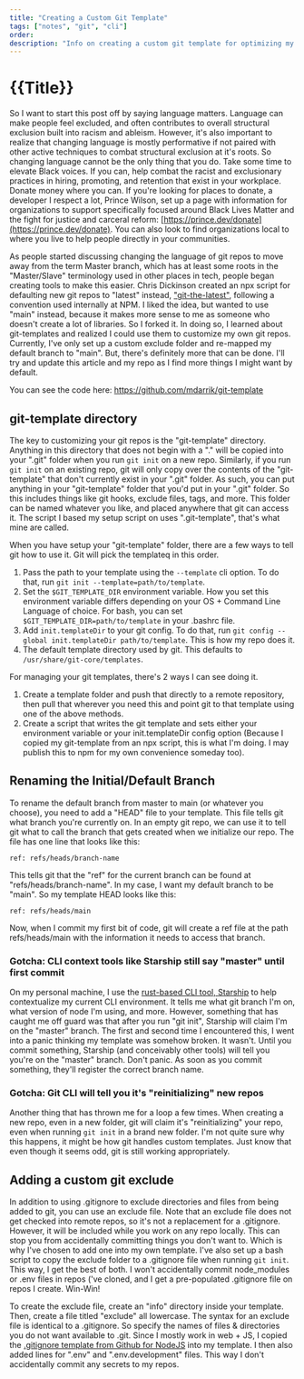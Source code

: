 ```yaml
---
title: "Creating a Custom Git Template"
tags: ["notes", "git", "cli"]
order: 
description: "Info on creating a custom git template for optimizing my repo preferences!"
---
```


# {{Title}}

So I want to start this post off by saying language matters. Language can make people feel excluded, and often contributes to overall structural exclusion built into racism and ableism. However, it's also important to realize that changing language is mostly performative if not paired with other active techniques to combat structural exclusion at it's roots. So changing language cannot be the only thing that you do. Take some time to elevate Black voices. If you can, help combat the racist and exclusionary practices in hiring, promoting, and retention that exist in your workplace. Donate money where you can. If you're looking for places to donate, a developer I respect a lot, Prince Wilson, set up a page with information for organizations to support specifically focused around Black Lives Matter and the fight for justice and carceral reform: [https://prince.dev/donate](https://prince.dev/donate). You can also look to find organizations local to where you live to help people directly in your communities. 

As people started discussing changing the language of git repos to move away from the term Master branch, which has at least some roots in the "Master/Slave" terminology used in other places in tech, people began creating tools to make this easier. Chris Dickinson created an npx script for defaulting new git repos to "latest" instead, ["git-the-latest"](https://github.com/chrisdickinson/git-the-latest), following a convention used internally at NPM. I liked the idea, but wanted to use "main" instead, because it makes more sense to me as someone who doesn't create a lot of libraries. So I forked it. In doing so, I learned about git-templates and realized I could use them to customize my own git repos. Currently, I've only set up a custom exclude folder and re-mapped my default branch to "main". But, there's definitely more that can be done. I'll try and update this article and my repo as I find more things I might want by default. 

You can see the code here: https://github.com/mdarrik/git-template


## git-template directory 
The key to customizing your git repos is the "git-template" directory. Anything in this directory that does not begin with a "." will be copied into your ".git" folder when you run `git init` on a new repo. Similarly, if you run `git init` on an existing repo, git will only copy over the contents of the "git-template" that don't currently exist in your ".git" folder. As such, you can put anything in your "git-template" folder that you'd put in your ".git" folder. So this includes things like git hooks, exclude files, tags, and more. This folder can be named whatever you like, and placed anywhere that git can access it. The script I based my setup script on uses ".git-template", that's what mine are called. 

When you have setup your "git-template" folder, there are a few ways to tell git how to use it. Git will pick the templateq in this order. 

1. Pass the path to your template using the `--template` cli option. To do that, run `git init --template=path/to/template`.
2. Set the `$GIT_TEMPLATE_DIR` environment variable. How you set this environment variable differs depending on your OS + Command Line Language of choice. For bash, you can set `$GIT_TEMPLATE_DIR=path/to/template` in your .bashrc file. 
3. Add `init.templateDir` to your git config. To do that, run `git config --global init.templateDir path/to/template`. This is how my repo does it. 
4. The default template directory used by git. This defaults to `/usr/share/git-core/templates`. 

For managing your git templates, there's 2 ways I can see doing it. 
1. Create a template folder and push that directly to a remote repository, then pull that wherever you need this and point git to that template using one of the above methods. 
2. Create a script that writes the git template and sets either your environment variable or your init.templateDir config option (Because I copied my git-template from an npx script, this is what I'm doing. I may publish this to npm for my own convenience someday too).


## Renaming the Initial/Default Branch

To rename the default branch from master to main (or whatever you choose), you need to add a "HEAD" file to your template. This file tells git what branch you're currently on. In an empty git repo, we can use it to tell git what to call the branch that gets created when we initialize our repo. The file has one line that looks like this: 

```
ref: refs/heads/branch-name
```

This tells git that the "ref" for the current branch can be found at "refs/heads/branch-name". In my case, I want my default branch to be "main". So my template HEAD looks like this: 

```
ref: refs/heads/main
```

Now, when I commit my first bit of code, git will create a ref file at the path refs/heads/main with the information it needs to access that branch. 

### Gotcha: CLI context tools like Starship still say "master" until first commit
On my personal machine, I use the [rust-based CLI tool, Starship](https://starship.rs) to help contextualize my current CLI environment. It tells me what git branch I'm on, what version of node I'm using, and more. However, something that has caught me off guard was that after you run "git init", Starship will claim I'm on the "master" branch. The first and second time I encountered this, I went into a panic thinking my template was somehow broken. It wasn't. Until you commit something, Starship (and conceivably other tools) will tell you you're on the "master" branch. Don't panic. As soon as you commit something, they'll register the correct branch name. 

### Gotcha: Git CLI will tell you it's "reinitializing" new repos
Another thing that has thrown me for a loop a few times. When creating a new repo, even in a new folder, git will claim it's "reinitializing" your repo, even when running `git init` in a brand new folder. I'm not quite sure why this happens, it might be how git handles custom templates. Just know that even though it seems odd, git is still working appropriately. 

## Adding a custom git exclude 
In addition to using .gitignore to exclude directories and files from being added to git, you can use an exclude file. Note that an exclude file does not get checked into remote repos, so it's not a replacement for a .gitignore. However, it will be included while you work on any repo locally. This can stop you from accidentally committing things you don't want to. Which is why I've chosen to add one into my own template. I've also set up a bash script to copy the exclude folder to a .gitignore file when running `git init`. This way, I get the best of both. I won't accidentally commit node_modules or .env files in repos ('ve cloned, and I get a pre-populated .gitignore file on repos I create. Win-Win!

To create the exclude file, create an "info" directory inside your template. Then, create a file titled "exclude" all lowercase. The syntax for an exclude file is identical to a .gitignore. So specify the names of files & directories you do not want available to .git. Since I mostly work in web + JS, I copied the [.gitignore template from Github for NodeJS](https://github.com/github/gitignore/blob/master/Node.gitignore) into my template. I then also added lines for ".env" and ".env.development" files. This way I don't accidentally commit any secrets to my repos. 





